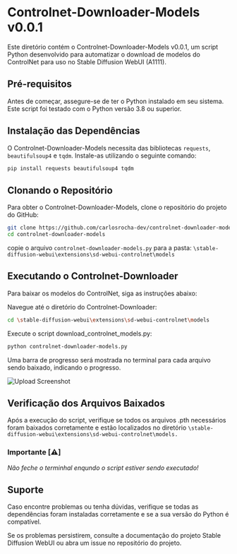 # Controlnet-Downloader-Models v0.0.1

Este diretório contém o Controlnet-Downloader-Models v0.0.1, um script Python desenvolvido para automatizar o download de modelos do ControlNet para uso no Stable Diffusion WebUI (A1111).

## Pré-requisitos

Antes de começar, assegure-se de ter o Python instalado em seu sistema. Este script foi testado com o Python versão 3.8 ou superior.

## Instalação das Dependências

O Controlnet-Downloader-Models necessita das bibliotecas `requests`, `beautifulsoup4` e `tqdm`. Instale-as utilizando o seguinte comando:

```bash
pip install requests beautifulsoup4 tqdm
```

## Clonando o Repositório

Para obter o Controlnet-Downloader-Models, clone o repositório do projeto do GitHub:

```bash
git clone https://github.com/carlosrocha-dev/controlnet-downloader-models.git
cd controlnet-downloader-models
```
copie o arquivo `controlnet-downloader-models.py` para a pasta: `\stable-diffusion-webui\extensions\sd-webui-controlnet\models`

## Executando o Controlnet-Downloader

Para baixar os modelos do ControlNet, siga as instruções abaixo:

Navegue até o diretório do Controlnet-Downloader:

```bash
cd \stable-diffusion-webui\extensions\sd-webui-controlnet\models
```

Execute o script download_controlnet_models.py:
```bash
python controlnet-downloader-models.py
```
Uma barra de progresso será mostrada no terminal para cada arquivo sendo baixado, indicando o progresso.

![Upload Screenshot](https://github.com/carlosrocha-dev/Controlnet-Downloader-Model/assets/3737837/247ad06f-8e7b-4ba6-b4c0-4737647888d3)

## Verificação dos Arquivos Baixados

Após a execução do script, verifique se todos os arquivos .pth necessários foram baixados corretamente e estão localizados no diretório
```\stable-diffusion-webui\extensions\sd-webui-controlnet\models.```

### Importante [:warning:]

*Não feche o terminhal enqundo o script estiver sendo executado!*

## Suporte

Caso encontre problemas ou tenha dúvidas, verifique se todas as dependências foram instaladas corretamente e se a sua versão do Python é compatível.

Se os problemas persistirem, consulte a documentação do projeto Stable Diffusion WebUI ou abra um issue no repositório do projeto.
